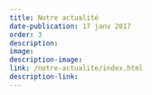 ```yaml
---
title: Notre actualité
date-publication: 17 janv 2017
order: 3
description: 
image:
description-image:
link: /notre-actualite/index.html
description-link: 
---
```

